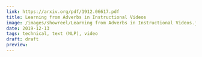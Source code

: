 ```yaml
---
link: https://arxiv.org/pdf/1912.06617.pdf
title: Learning from Adverbs in Instructional Videos
image: /images/showreel/Learning from Adverbs in Instructional Videos.jpg
date: 2019-12-13
tags: technical, text (NLP), video
draft: draft
preview:
---
```



